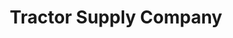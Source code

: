 ---
title: "Tractor Supply Company"
url: /ocala/tractor-supply-company-southwest-134th-street/
shop: general
---